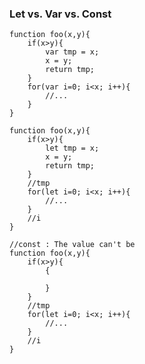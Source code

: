 ### Let vs. Var vs. Const

	function foo(x,y){
		if(x>y){
			var tmp = x;
			x = y;
			return tmp;
		}
		for(var i=0; i<x; i++){
			//...
		}
	}
	
	function foo(x,y){
		if(x>y){
			let tmp = x;
			x = y;
			return tmp;
		}
		//tmp 
		for(let i=0; i<x; i++){
			//...
		}
		//i
	}
	
	//const : The value can't be 
	function foo(x,y){
		if(x>y){
			{
			
			}
		}
		//tmp 
		for(let i=0; i<x; i++){
			//...
		}
		//i
	}
	
	

<!--stackedit_data:
eyJoaXN0b3J5IjpbLTE2ODA0NzM3MzldfQ==
-->